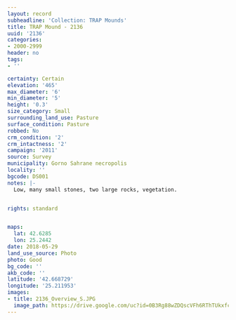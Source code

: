 ```yaml
---
layout: record
subheadline: 'Collection: TRAP Mounds'
title: TRAP Mound - 2136
uuid: '2136'
categories:
- 2000-2999
header: no
tags:
- ''

certainty: Certain
elevation: '465'
max_diameter: '6'
min_diameter: '5'
height: '0.3'
size_category: Small
surrounding_land_use: Pasture
surface_condition: Pasture
robbed: No
crm_condition: '2'
crm_intactness: '2'
campaign: '2011'
source: Survey
municipality: Gorno Sahrane necropolis
locality: ''
bgcode: DS001
notes: |-
  Low, many small stones, two large rocks, vegetation.


rights: standard


maps:
  lat: 42.6285
  lon: 25.2442
date: 2018-05-29
land_use_source: Photo
photo: Good
bg_code: ''
akb_code: ''
latitude: '42.668729'
longitude: '25.211953'
images:
- title: 2136_Overview_S.JPG
  image_path: https://drive.google.com/uc?id=0B3Rg88wZDQscVFh6RThTUkxfcVU
---
```

